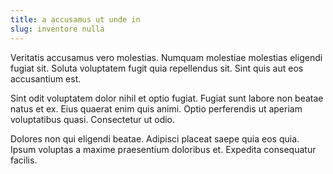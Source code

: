 ```yaml
---
title: a accusamus ut unde in
slug: inventore nulla
---
```


Veritatis accusamus vero molestias. Numquam molestiae molestias eligendi fugiat sit. Soluta voluptatem fugit quia repellendus sit. Sint quis aut eos accusantium est.

Sint odit voluptatem dolor nihil et optio fugiat. Fugiat sunt labore non beatae natus et ex. Eius quaerat enim quis animi. Optio perferendis ut aperiam voluptatibus quasi. Consectetur ut odio.

Dolores non qui eligendi beatae. Adipisci placeat saepe quia eos quia. Ipsum voluptas a maxime praesentium doloribus et. Expedita consequatur facilis.
